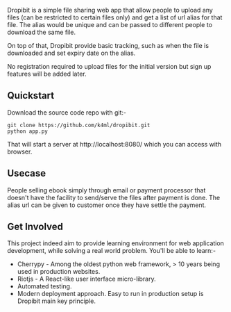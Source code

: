 Dropibit is a simple file sharing web app that allow people to upload any files (can be restricted to certain files only) and get a list of url alias for that file. The alias would be unique and can be passed to different people to download the same file.

On top of that, Dropibit provide basic tracking, such as when the file is downloaded and set expiry date on the alias.

No registration required to upload files for the initial version but sign up features will be added later.

## Quickstart

Download the source code repo with git:-

    git clone https://github.com/k4ml/dropibit.git
    python app.py

That will start a server at http://localhost:8080/ which you can access with browser.

## Usecase

People selling ebook simply through email or payment processor that doesn't have the facility to send/serve the files after payment is done. The alias url can be given to customer once they have settle the payment.

## Get Involved

This project indeed aim to provide learning environment for web application development, while solving a real world problem. You'll be able to learn:-

* Cherrypy - Among the oldest python web framework, > 10 years being used in production websites.
* Riotjs - A React-like user interface micro-library.
* Automated testing.
* Modern deployment approach. Easy to run in production setup is Dropibit main key principle.
